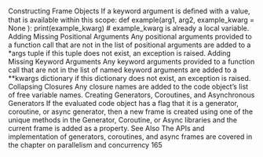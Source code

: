 Constructing Frame Objects If a keyword argument is deﬁned with a value, that is available within this scope: def  example(arg1, arg2, example_kwarg = None ): print(example_kwarg) # example_kwarg is already a local variable. Adding Missing Positional Arguments Any positional arguments provided to a function call that are not in the list of positional arguments are added to a  *args  tuple if this tuple does not exist, an exception is raised. Adding Missing Keyword Arguments Any keyword arguments provided to a function call that are not in the list of named keyword arguments are added to a  **kwargs  dictionary if this dictionary does not exist, an exception is raised. Collapsing Closures Any closure names are added to the code object’s list of free variable names. Creating Generators, Coroutines, and Asynchronous Generators If the evaluated code object has a flag that it is a generator, coroutine, or async generator, then a new frame is created using one of the unique methods in the Generator, Coroutine, or Async libraries and the current frame is added as a property. See Also The APIs and implementation of generators, coroutines, and async frames are covered in the chapter on parallelism and concurrency 165